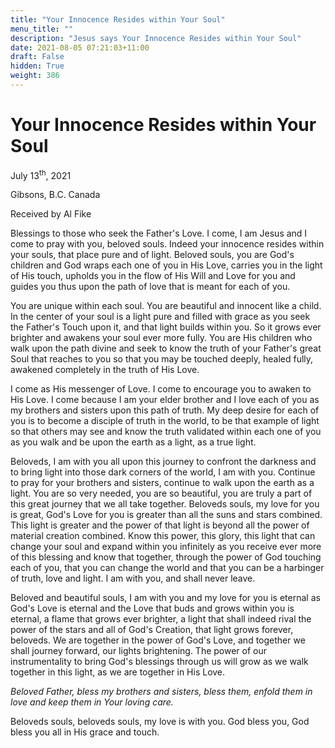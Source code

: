 ```yaml
---
title: "Your Innocence Resides within Your Soul"
menu_title: ""
description: "Jesus says Your Innocence Resides within Your Soul"
date: 2021-08-05 07:21:03+11:00
draft: False
hidden: True
weight: 386
---
```

# Your Innocence Resides within Your Soul

July 13<sup>th</sup>, 2021

Gibsons, B.C. Canada

Received by Al Fike


Blessings to those who seek the Father's Love. I come, I am Jesus and I come to pray with you, beloved souls. Indeed your innocence resides within your souls, that place pure and of light. Beloved souls, you are God's children and God wraps each one of you in His Love, carries you in the light of His touch, upholds you in the flow of His Will and Love for you and guides you thus upon the path of love that is meant for each of you.

You are unique within each soul. You are beautiful and innocent like a child. In the center of your soul is a light pure and filled with grace as you seek the Father's Touch upon it, and that light builds within you. So it grows ever brighter and awakens your soul ever more fully. You are His children who walk upon the path divine and seek to know the truth of your Father's great Soul that reaches to you so that you may be touched deeply, healed fully, awakened completely in the truth of His Love.

I come as His messenger of Love. I come to encourage you to awaken to His Love. I come because I am your elder brother and I love each of you as my brothers and sisters upon this path of truth. My deep desire for each of you is to become a disciple of truth in the world, to be that example of light so that others may see and know the truth validated within each one of you as you walk and be upon the earth as a light, as a true light.

Beloveds, I am with you all upon this journey to confront the darkness and to bring light into those dark corners of the world, I am with you. Continue to pray for your brothers and sisters, continue to walk upon the earth as a light. You are so very needed, you are so beautiful, you are truly a part of this great journey that we all take together. Beloveds souls, my love for you is great, God's Love for you is greater than all the suns and stars combined. This light is greater and the power of that light is beyond all the power of material creation combined. Know this power, this glory, this light that can change your soul and expand within you infinitely as you receive ever more of this blessing and know that together, through the power of God touching each of you, that you can change the world and that you can be a harbinger of truth, love and light. I am with you, and shall never leave.

Beloved and beautiful souls, I am with you and my love for you is eternal as God's Love is eternal and the Love that buds and grows within you is eternal, a flame that grows ever brighter, a light that shall indeed rival the power of the stars and all of God's Creation, that light grows forever, beloveds. We are together in the power of God's Love, and together we shall journey forward, our lights brightening. The power of our instrumentality to bring God's blessings through us will grow as we walk together in this light, as we are together in His Love. 

*Beloved Father, bless my brothers and sisters, bless them, enfold them in love and keep them in Your loving care.*

Beloveds souls, beloveds souls, my love is with you. God bless you, God bless you all in His grace and touch.
